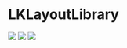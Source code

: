 LKLayoutLibrary
================
![](http://img.shields.io/cocoapods/v/LKLayoutLibrary.svg?style=flat) ![](http://img.shields.io/cocoapods/l/AFNetworking.svg?style=flat) ![](http://img.shields.io/cocoapods/p/AFNetworking.svg?style=flat)
